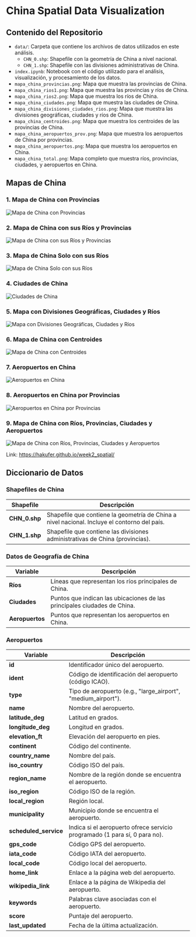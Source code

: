 # China Spatial Data Visualization


## Contenido del Repositorio

- `data/`: Carpeta que contiene los archivos de datos utilizados en este análisis.
  - `CHN_0.shp`: Shapefile con la geometría de China a nivel nacional.
  - `CHN_1.shp`: Shapefile con las divisiones administrativas de China.
- `index.ipynb`: Notebook con el código utilizado para el análisis, visualización, y procesamiento de los datos.
- `mapa_china_provincias.png`: Mapa que muestra las provincias de China.
- `mapa_china_rios1.png`: Mapa que muestra las provincias y ríos de China.
- `mapa_china_rios2.png`: Mapa que muestra los ríos de China.
- `mapa_china_ciudades.png`: Mapa que muestra las ciudades de China.
- `mapa_china_divisiones_ciudades_rios.png`: Mapa que muestra las divisiones geográficas, ciudades y ríos de China.
- `mapa_china_centroides.png`: Mapa que muestra los centroides de las provincias de China.
- `mapa_china_aeropuertos_prov.png`: Mapa que muestra los aeropuertos de China por provincias.
- `mapa_china_aeropuertos.png`: Mapa que muestra los aeropuertos en China.
- `mapa_china_total.png`: Mapa completo que muestra ríos, provincias, ciudades, y aeropuertos en China.


## Mapas de China

### 1. Mapa de China con Provincias
![Mapa de China con Provincias](./mapa_china_provincias.png)

### 2. Mapa de China con sus Ríos y Provincias
![Mapa de China con sus Ríos y Provincias](./mapa_china_rios1.png)

### 3. Mapa de China Solo con sus Ríos
![Mapa de China Solo con sus Ríos](./mapa_china_rios2.png)

### 4. Ciudades de China
![Ciudades de China](./mapa_china_ciudades.png)

### 5. Mapa con Divisiones Geográficas, Ciudades y Ríos
![Mapa con Divisiones Geográficas, Ciudades y Ríos](./mapa_china_divisiones_ciudades_rios.png)

### 6. Mapa de China con Centroides
![Mapa de China con Centroides](./mapa_china_centroides.png)

### 7. Aeropuertos en China
![Aeropuertos en China](./mapa_china_aeropuertos.png)

### 8. Aeropuertos en China por Provincias
![Aeropuertos en China por Provincias](./mapa_china_aeropuertos_prov.png)

### 9. Mapa de China con Ríos, Provincias, Ciudades y Aeropuertos
![Mapa de China con Ríos, Provincias, Ciudades y Aeropuertos](./mapa_china_total.png)


Link:  https://hakufer.github.io/week2_spatial/ 

## Diccionario de Datos

### Shapefiles de China
| Shapefile | Descripción |
| --- | --- |
| **CHN_0.shp** | Shapefile que contiene la geometría de China a nivel nacional. Incluye el contorno del país. |
| **CHN_1.shp** | Shapefile que contiene las divisiones administrativas de China (provincias). |

### Datos de Geografía de China
| Variable | Descripción |
| --- | --- |
| **Ríos** | Líneas que representan los ríos principales de China. |
| **Ciudades** | Puntos que indican las ubicaciones de las principales ciudades de China. |
| **Aeropuertos** | Puntos que representan los aeropuertos en China. |


### Aeropuertos
| Variable            | Descripción                                                       |
|---------------------|-------------------------------------------------------------------|
| **id**              | Identificador único del aeropuerto.                               |
| **ident**           | Código de identificación del aeropuerto (código ICAO).            |
| **type**            | Tipo de aeropuerto (e.g., "large_airport", "medium_airport").     |
| **name**            | Nombre del aeropuerto.                                            |
| **latitude_deg**    | Latitud en grados.                                                |
| **longitude_deg**   | Longitud en grados.                                               |
| **elevation_ft**    | Elevación del aeropuerto en pies.                                 |
| **continent**       | Código del continente.                                            |
| **country_name**    | Nombre del país.                                                  |
| **iso_country**     | Código ISO del país.                                              |
| **region_name**     | Nombre de la región donde se encuentra el aeropuerto.             |
| **iso_region**      | Código ISO de la región.                                          |
| **local_region**    | Región local.                                                     |
| **municipality**    | Municipio donde se encuentra el aeropuerto.                       |
| **scheduled_service** | Indica si el aeropuerto ofrece servicio programado (1 para sí, 0 para no). |
| **gps_code**        | Código GPS del aeropuerto.                                        |
| **iata_code**       | Código IATA del aeropuerto.                                       |
| **local_code**      | Código local del aeropuerto.                                      |
| **home_link**       | Enlace a la página web del aeropuerto.                            |
| **wikipedia_link**  | Enlace a la página de Wikipedia del aeropuerto.                   |
| **keywords**        | Palabras clave asociadas con el aeropuerto.                       |
| **score**           | Puntaje del aeropuerto.                                           |
| **last_updated**    | Fecha de la última actualización.                                 |
